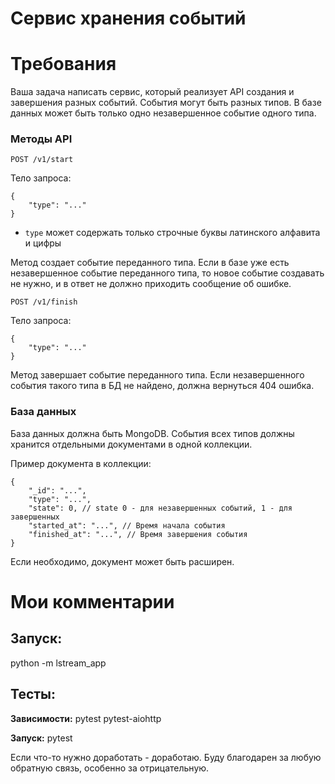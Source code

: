 # Сервис хранения событий
# Требования

 Ваша задача написать сервис, который реализует API создания и завершения разных событий. События могут быть разных типов. В базе данных может быть только одно незавершенное событие одного типа.

### Методы API

`POST /v1/start`

Тело запроса:

    {
        "type": "..."
    }

* `type` может содержать только строчные буквы латинского алфавита и цифры

Метод создает событие переданного типа. Если в базе уже есть незавершенное событие переданного типа, то новое событие создавать не нужно, и в ответ не должно приходить сообщение об ошибке.

`POST /v1/finish`

Тело запроса:

    {
        "type": "..."
    }

Метод завершает событие переданного типа. Если незавершенного события такого типа в БД не найдено, должна вернуться 404 ошибка.

### База данных

База данных должна быть MongoDB.
События всех типов должны хранится отдельными документами в одной коллекции.

Пример документа в коллекции:

    {
        "_id": "...",
        "type": "...",
        "state": 0, // state 0 - для незавершенных событий, 1 - для завершенных
        "started_at": "...", // Время начала события
        "finished_at": "...", // Время завершения события
    }

Если необходимо, документ может быть расширен.


# Мои комментарии

## **Запуск:**
python -m lstream_app

## Тесты:
**Зависимости:**
pytest
pytest-aiohttp

**Запуск:**
pytest

Если что-то нужно доработать - доработаю. Буду благодарен за любую обратную связь, особенно за отрицательную.
